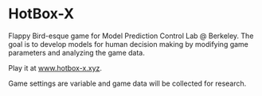 # HotBox-X
Flappy Bird-esque game for Model Prediction Control Lab @ Berkeley. The goal is to develop models for human decision making by modifying game parameters and analyzing the game data.

Play it at www.hotbox-x.xyz.

Game settings are variable and game data will be collected for research.
